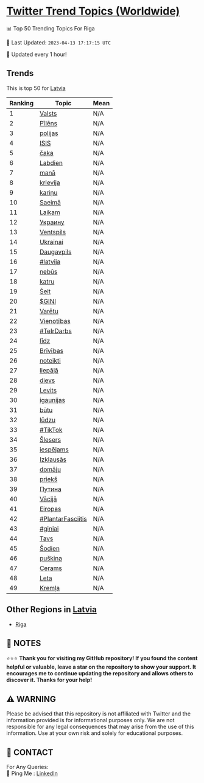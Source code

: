 [Twitter Trend Topics (Worldwide)](https://github.com/ErcinDedeoglu/Twitter-Trend-Topics)
==========


📊 Top 50 Trending Topics For Riga

📆 Last Updated: `2023-04-13 17:17:15 UTC`

🔧 Updated every 1 hour!


## Trends

This is top 50 for [Latvia](</Latvia>)

| Ranking | Topic | Mean |
| ------- | ------------ | ------------ |
| 1 | [Valsts](http://twitter.com/search?q=Valsts) | N/A |
| 2 | [Pīlēns](http://twitter.com/search?q=P%c4%abl%c4%93ns) | N/A |
| 3 | [polijas](http://twitter.com/search?q=polijas) | N/A |
| 4 | [ISIS](http://twitter.com/search?q=ISIS) | N/A |
| 5 | [čaka](http://twitter.com/search?q=%c4%8daka) | N/A |
| 6 | [Labdien](http://twitter.com/search?q=Labdien) | N/A |
| 7 | [manā](http://twitter.com/search?q=man%c4%81) | N/A |
| 8 | [krievija](http://twitter.com/search?q=krievija) | N/A |
| 9 | [kariņu](http://twitter.com/search?q=kari%c5%86u) | N/A |
| 10 | [Saeimā](http://twitter.com/search?q=Saeim%c4%81) | N/A |
| 11 | [Laikam](http://twitter.com/search?q=Laikam) | N/A |
| 12 | [Украину](http://twitter.com/search?q=%d0%a3%d0%ba%d1%80%d0%b0%d0%b8%d0%bd%d1%83) | N/A |
| 13 | [Ventspils](http://twitter.com/search?q=Ventspils) | N/A |
| 14 | [Ukrainai](http://twitter.com/search?q=Ukrainai) | N/A |
| 15 | [Daugavpils](http://twitter.com/search?q=Daugavpils) | N/A |
| 16 | [#latvija](http://twitter.com/search?q=%23latvija) | N/A |
| 17 | [nebūs](http://twitter.com/search?q=neb%c5%abs) | N/A |
| 18 | [katru](http://twitter.com/search?q=katru) | N/A |
| 19 | [Šeit](http://twitter.com/search?q=%c5%a0eit) | N/A |
| 20 | [$GINI](http://twitter.com/search?q=%24GINI) | N/A |
| 21 | [Varētu](http://twitter.com/search?q=Var%c4%93tu) | N/A |
| 22 | [Vienotības](http://twitter.com/search?q=Vienot%c4%abbas) | N/A |
| 23 | [#TeIrDarbs](http://twitter.com/search?q=%23TeIrDarbs) | N/A |
| 24 | [līdz](http://twitter.com/search?q=l%c4%abdz) | N/A |
| 25 | [Brīvības](http://twitter.com/search?q=Br%c4%abv%c4%abbas) | N/A |
| 26 | [noteikti](http://twitter.com/search?q=noteikti) | N/A |
| 27 | [liepājā](http://twitter.com/search?q=liep%c4%81j%c4%81) | N/A |
| 28 | [dievs](http://twitter.com/search?q=dievs) | N/A |
| 29 | [Levits](http://twitter.com/search?q=Levits) | N/A |
| 30 | [igaunijas](http://twitter.com/search?q=igaunijas) | N/A |
| 31 | [būtu](http://twitter.com/search?q=b%c5%abtu) | N/A |
| 32 | [lūdzu](http://twitter.com/search?q=l%c5%abdzu) | N/A |
| 33 | [#TikTok](http://twitter.com/search?q=%23TikTok) | N/A |
| 34 | [Šlesers](http://twitter.com/search?q=%c5%a0lesers) | N/A |
| 35 | [iespējams](http://twitter.com/search?q=iesp%c4%93jams) | N/A |
| 36 | [Izklausās](http://twitter.com/search?q=Izklaus%c4%81s) | N/A |
| 37 | [domāju](http://twitter.com/search?q=dom%c4%81ju) | N/A |
| 38 | [priekš](http://twitter.com/search?q=priek%c5%a1) | N/A |
| 39 | [Путина](http://twitter.com/search?q=%d0%9f%d1%83%d1%82%d0%b8%d0%bd%d0%b0) | N/A |
| 40 | [Vācijā](http://twitter.com/search?q=V%c4%81cij%c4%81) | N/A |
| 41 | [Eiropas](http://twitter.com/search?q=Eiropas) | N/A |
| 42 | [#PlantarFasciitis](http://twitter.com/search?q=%23PlantarFasciitis) | N/A |
| 43 | [#giniai](http://twitter.com/search?q=%23giniai) | N/A |
| 44 | [Tavs](http://twitter.com/search?q=Tavs) | N/A |
| 45 | [Šodien](http://twitter.com/search?q=%c5%a0odien) | N/A |
| 46 | [puškina](http://twitter.com/search?q=pu%c5%a1kina) | N/A |
| 47 | [Cerams](http://twitter.com/search?q=Cerams) | N/A |
| 48 | [Leta](http://twitter.com/search?q=Leta) | N/A |
| 49 | [Kremļa](http://twitter.com/search?q=Krem%c4%bca) | N/A |



## Other Regions in [Latvia](</Latvia>)

* [Riga](</Latvia/Riga.md>)



## 📝 NOTES

⭐⭐⭐ **Thank you for visiting my GitHub repository! If you found the content helpful or valuable, leave a star on the repository to show your support. It encourages me to continue updating the repository and allows others to discover it. Thanks for your help!**


## ⚠️ WARNING

Please be advised that this repository is not affiliated with Twitter and the information provided is for informational purposes only. We are not responsible for any legal consequences that may arise from the use of this information. Use at your own risk and solely for educational purposes.


## 📨 CONTACT

 For Any Queries:  
            🏓 Ping Me : [LinkedIn](https://www.linkedin.com/in/ercindedeoglu/)

